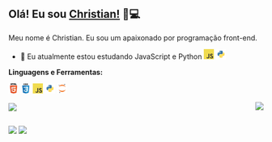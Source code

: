 ## Olá! Eu sou [Christian!](https://www.linkedin.com/in/christian-machniewicz-a398b2215/) 🙂💻

Meu nome é Christian. Eu sou um apaixonado por programação front-end.
- 🌱 Eu atualmente estou estudando JavaScript e Python <code><img height="20" src="https://raw.githubusercontent.com/github/explore/80688e429a7d4ef2fca1e82350fe8e3517d3494d/topics/javascript/javascript.png"></code>  <code><img height="20" src="https://raw.githubusercontent.com/github/explore/80688e429a7d4ef2fca1e82350fe8e3517d3494d/topics/python/python.png"></code>

**Linguagens e Ferramentas:** 

<code><img height="20" src="https://raw.githubusercontent.com/github/explore/80688e429a7d4ef2fca1e82350fe8e3517d3494d/topics/html/html.png"></code>
<code><img height="20" src="https://raw.githubusercontent.com/github/explore/80688e429a7d4ef2fca1e82350fe8e3517d3494d/topics/css/css.png"></code>
<code><img height="20" src="https://raw.githubusercontent.com/github/explore/80688e429a7d4ef2fca1e82350fe8e3517d3494d/topics/javascript/javascript.png"></code>
<code><img height="20" src="https://raw.githubusercontent.com/github/explore/80688e429a7d4ef2fca1e82350fe8e3517d3494d/topics/python/python.png"></code>
<code><img height="20" src="https://raw.githubusercontent.com/github/explore/80688e429a7d4ef2fca1e82350fe8e3517d3494d/topics/jupyter-notebook/jupyter-notebook.png"></code>




<a href="https://github.com/ChristianMachniewicz">
  <img align="center" height="180em" src="https://github-readme-stats.vercel.app/api/top-langs/?username=ChristianMachniewicz&layout=compact&langs_count=8&theme=radical"/>
  <img align="right" height="180px"  src="https://cdn.discordapp.com/attachments/530036534884302868/880917097742495744/MadComfortableGraywolf-size_restricted.gif">
</a>



   ##
  
  <div>
  <a href = "mailto: christianpme@gmail.com"><img src="https://img.shields.io/badge/-Gmail-%23EA4335?style=for-the-badge&logo=gmail&logoColor=white" target="_blank"></a>
  <a href="https://www.linkedin.com/in/christian-machniewicz-a398b2215/" target="_blank"><img src="https://img.shields.io/badge/-LinkedIn-%230077B5?style=for-the-badge&logo=linkedin&logoColor=white" target="_blank"></a>
</div>
